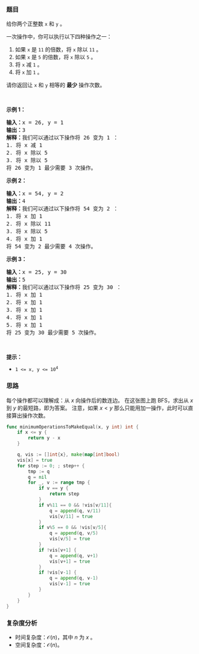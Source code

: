### 题目

<p>给你两个正整数 <code>x</code> 和 <code>y</code> 。</p>

<p>一次操作中，你可以执行以下四种操作之一：</p>

<ol>
	<li>如果 <code>x</code> 是 <code>11</code> 的倍数，将 <code>x</code> 除以 <code>11</code> 。</li>
	<li>如果 <code>x</code> 是 <code>5</code> 的倍数，将 <code>x</code> 除以 <code>5</code> 。</li>
	<li>将 <code>x</code> 减 <code>1</code> 。</li>
	<li>将 <code>x</code> 加 <code>1</code> 。</li>
</ol>

<p>请你返回让 <code>x</code> 和 <code>y</code> 相等的 <strong>最少</strong> 操作次数。</p>

<p> </p>

<p><strong class="example">示例 1：</strong></p>

<pre>
<b>输入：</b>x = 26, y = 1
<b>输出：</b>3
<b>解释</b><strong>：</strong>我们可以通过以下操作将 26 变为 1 ：
1. 将 x 减 1
2. 将 x 除以 5
3. 将 x 除以 5
将 26 变为 1 最少需要 3 次操作。
</pre>

<p><strong class="example">示例 2：</strong></p>

<pre>
<b>输入：</b>x = 54, y = 2
<b>输出：</b>4
<b>解释：</b>我们可以通过以下操作将 54 变为 2 ：
1. 将 x 加 1
2. 将 x 除以 11
3. 将 x 除以 5
4. 将 x 加 1
将 54 变为 2 最少需要 4 次操作。
</pre>

<p><strong class="example">示例 3：</strong></p>

<pre>
<b>输入：</b>x = 25, y = 30
<b>输出：</b>5
<b>解释：</b>我们可以通过以下操作将 25 变为 30 ：
1. 将 x 加 1
2. 将 x 加 1
3. 将 x 加 1
4. 将 x 加 1
5. 将 x 加 1
将 25 变为 30 最少需要 5 次操作。
</pre>

<p> </p>

<p><strong>提示：</strong></p>

<ul>
	<li><code>1 <= x, y <= 10<sup>4</sup></code></li>
</ul>

### 思路

每个操作都可以理解成：从 $x$ 向操作后的数连边。
在这张图上跑 BFS，求出从 $x$ 到 $y$ 的最短路，即为答案。
注意，如果 $x<y$ 那么只能用加一操作，此时可以直接算出操作次数。

```go [sol]
func minimumOperationsToMakeEqual(x, y int) int {
	if x <= y {
		return y - x
	}

	q, vis := []int{x}, make(map[int]bool)
	vis[x] = true
	for step := 0; ; step++ {
		tmp := q
		q = nil
		for _, v := range tmp {
			if v == y {
				return step
			}
			if v%11 == 0 && !vis[v/11]{
				q = append(q, v/11)
				vis[v/11] = true
			}
			if v%5 == 0 && !vis[v/5]{
				q = append(q, v/5)
				vis[v/5] = true
			}
			if !vis[v+1] {
				q = append(q, v+1)
				vis[v+1] = true
			}
			if !vis[v-1] {
				q = append(q, v-1)
				vis[v-1] = true
			}
		}
	}
}
```

### 复杂度分析

- 时间复杂度：$\mathcal{O}(n)$，其中 $n$ 为 $\textit{x}$ 。
- 空间复杂度：$\mathcal{O}(n)$。
